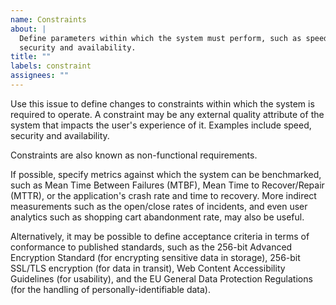 ```yaml
---
name: Constraints
about: |
  Define parameters within which the system must perform, such as speed,
  security and availability.
title: ""
labels: constraint
assignees: ""
---
```


Use this issue to define changes to constraints within which the system is required to operate. A constraint may be any external quality attribute of the system that impacts the user's experience of it. Examples include speed, security and availability.

Constraints are also known as non-functional requirements.

If possible, specify metrics against which the system can be benchmarked, such as Mean Time Between Failures (MTBF), Mean Time to Recover/Repair (MTTR), or the application's crash rate and time to recovery. More indirect measurements such as the open/close rates of incidents, and even user analytics such as shopping cart abandonment rate, may also be useful.

Alternatively, it may be possible to define acceptance criteria in terms of conformance to published standards, such as the 256-bit Advanced Encryption Standard (for encrypting sensitive data in storage), 256-bit SSL/TLS encryption (for data in transit), Web Content Accessibility Guidelines (for usability), and the EU General Data Protection Regulations (for the handling of personally-identifiable data).
